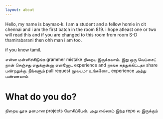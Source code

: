 ```yaml
---
layout: about
---
```


Hello, my name is baymax-k. I am a student and a fellow homie in cit chennai and i am the first batch in the room 819. i hope atleast one or two will read this and if you are changed to this room from room S-D thamirabarani then ohh man i am too.

if you know tamil.

என்ன மன்னிச்சிடுங்க grammer mistake நிறைய இருக்கலாம். இது ஒரு வெப்சைட் நான் செஞ்சது எதுக்குன்னா என்னோட experience and நாங்க கத்துக்கிட்டதா share பண்றதுக்கு. நீங்களும் pull request மூலயமா உங்களோட experience அத்து பண்ணலாம் 


# What do you do?
 நிறைய லூசு தனமான projects யோசிப்பேன். அது எல்லாம் இந்த repo ல இருக்கும் 

